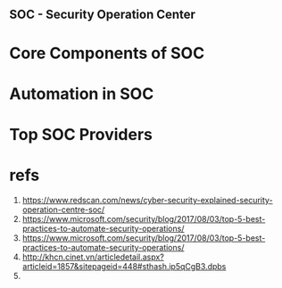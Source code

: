 SOC - Security Operation Center
---

# Core Components of SOC

# Automation in SOC

# Top SOC Providers


# refs
1. https://www.redscan.com/news/cyber-security-explained-security-operation-centre-soc/
2. https://www.microsoft.com/security/blog/2017/08/03/top-5-best-practices-to-automate-security-operations/
3. https://www.microsoft.com/security/blog/2017/08/03/top-5-best-practices-to-automate-security-operations/
4. http://khcn.cinet.vn/articledetail.aspx?articleid=1857&sitepageid=448#sthash.ip5qCgB3.dpbs
5. 
